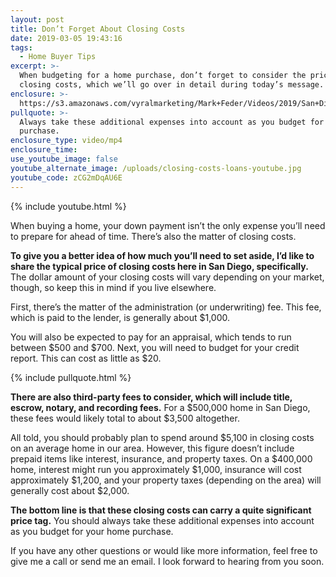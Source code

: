 ```yaml
---
layout: post
title: Don’t Forget About Closing Costs
date: 2019-03-05 19:43:16
tags:
  - Home Buyer Tips
excerpt: >-
  When budgeting for a home purchase, don’t forget to consider the price of
  closing costs, which we’ll go over in detail during today’s message.
enclosure: >-
  https://s3.amazonaws.com/vyralmarketing/Mark+Feder/Videos/2019/San+Diego+Loan+Advisor-+Dont+Forget+About+Closing+Costs.mp4
pullquote: >-
  Always take these additional expenses into account as you budget for your home
  purchase.
enclosure_type: video/mp4
enclosure_time:
use_youtube_image: false
youtube_alternate_image: /uploads/closing-costs-loans-youtube.jpg
youtube_code: zCG2mDqAU6E
---
```


{% include youtube.html %}

When buying a home, your down payment isn’t the only expense you’ll need to prepare for ahead of time. There’s also the matter of closing costs.&nbsp;

**To give you a better idea of how much you’ll need to set aside, I’d like to share the typical price of closing costs here in San Diego, specifically.** The dollar amount of your closing costs will vary depending on your market, though, so keep this in mind if you live elsewhere.&nbsp;

First, there’s the matter of the administration (or underwriting) fee. This fee, which is paid to the lender, is generally about $1,000.&nbsp;

You will also be expected to pay for an appraisal, which tends to run between $500 and $700. Next, you will need to budget for your credit report. This can cost as little as $20.&nbsp;

{% include pullquote.html %}

**There are also third-party fees to consider, which will include title, escrow, notary, and recording fees.** For a $500,000 home in San Diego, these fees would likely total to about $3,500 altogether.&nbsp;

All told, you should probably plan to spend around $5,100 in closing costs on an average home in our area. However, this figure doesn’t include prepaid items like interest, insurance, and property taxes. On a $400,000 home, interest might run you approximately $1,000, insurance will cost approximately $1,200, and your property taxes (depending on the area) will generally cost about $2,000.&nbsp;

**The bottom line is that these closing costs can carry a quite significant price tag.** You should always take these additional expenses into account as you budget for your home purchase.

If you have any other questions or would like more information, feel free to give me a call or send me an email. I look forward to hearing from you soon.